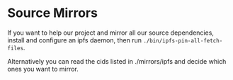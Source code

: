 # Source Mirrors

If you want to help our project and mirror all our source dependencies, install and configure an ipfs daemon, then run `./bin/ipfs-pin-all-fetch-files`.

Alternatively you can read the cids listed in ./mirrors/ipfs and decide which ones you want to mirror.